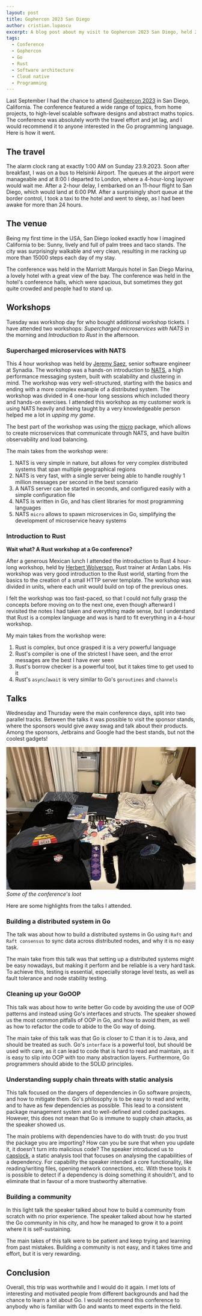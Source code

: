 ```yaml
---
layout: post
title: Gophercon 2023 San Diego
author: cristian.lupascu
excerpt: A blog post about my visit to Gophercon 2023 San Diego, held 25-28.9.2023
tags:
  - Conference
  - Gophercon
  - Go
  - Rust
  - Software architecture
  - Cloud native
  - Programming
---
```


Last September I had the chance to attend [Gophercon 2023](https://www.gophercon.com/) in San Diego, California.
The conference featured a wide range of topics, from home projects, to high-level scalable software designs and abstract maths topics.
The conference was absolutely worth the travel effort and jet lag, and I would recommend it to anyone interested in the Go programming language.
Here is how it went.

## The travel

The alarm clock rang at exactly 1:00 AM on Sunday 23.9.2023. Soon after breakfast, I was on a bus to Helsinki Airport. 
The queues at the airport were manageable and at 8:00 I departed to London, where a 4-hour-long layover would wait me.
After a 2-hour delay, I embarked on an 11-hour flight to San Diego, which would land at 6:00 PM. 
After a surprisingly short queue at the border control, I took a taxi to the hotel and went to sleep, as I had been awake for more than 24 hours.

## The venue

Being my first time in the USA, San Diego looked exactly how I imagined California to be: Sunny, lively and full of palm trees and taco stands.
The city was surprisingly walkable and very clean, resulting in me racking up more than 15000 steps each day of my stay.

The conference was held in the Marriott Marquis hotel in San Diego Marina, a lovely hotel with a great view of the bay.
The conference was held in the hotel's conference halls, which were spacious, but sometimes they got quite crowded and people had to stand up.

## Workshops

Tuesday was workshop day for who bought additional workshop tickets. 
I have attended two workshops: *Supercharged microservices with NATS* in the morning and *Introduction to Rust* in the afternoon.

### Supercharged microservices with NATS

This 4 hour workshop was held by [Jeremy Saez](https://www.linkedin.com/in/jeremy-saenz-956a809/), senior software engineer at Synadia.
The workshop was a hands-on introduction to [NATS](https://nats.io/), a high performance messaging system, built with scalability and clustering in mind.
The workshop was very well-structured, starting with the basics and ending with a more complex example of a distributed system.
The workshop was divided in 4 one-hour long sessions which included theory and hands-on exercises.
I attended this workshop as my customer work is using NATS heavily and being taught by a very knowledgeable person helped me a lot in *upping my game*. 

The best part of the workshop was using the [micro](https://github.com/nats-io/nats.go/blob/main/micro/README.md) package,
which allows to create microservices that communicate through NATS, and have builtin observability and load balancing. 

The main takes from the workshop were:

1. NATS is very simple in nature, but allows for very complex distributed systems that span multiple geographical regions
2. NATS is very fast, with a single server being able to handle roughly 1 million messages per second in the best scenario
3. A NATS server can be started in seconds, and configured easily with a simple configuration file
4. NATS is written in Go, and has client libraries for most programming languages
5. NATS `micro` allows to spawn microservices in Go, simplifying the development of microservice heavy systems

### Introduction to Rust

**Wait what? A Rust workshop at a Go conference?**

After a generous Mexican lunch I attended the introduction to Rust 4 hour-long workshop, held by [Herbert Wolverson](https://www.linkedin.com/in/herbert-wolverson-98523346/), Rust trainer at Ardan Labs.
His workshop was very good introduction to the Rust world, starting from the basics to the creation of a small HTTP server template.
The workshop was divided in units, where each unit would build on top of the previous ones.

I felt the workshop was too fast-paced, so that I could not fully grasp the concepts before moving on to the next one,
even though afterward I revisited the notes I had taken and everything made sense, 
but I understand that Rust is a complex language and was is hard to fit everything in a 4-hour workshop.

My main takes from the workshop were:

1. Rust is complex, but once grasped it is a very powerful language
2. Rust's compiler is one of the strictest I have seen, and the error messages are the best I have ever seen
3. Rust's borrow checker is a powerful tool, but it takes time to get used to it
4. Rust's `async`/`await` is very similar to Go's `goroutines` and `channels`

## Talks

Wednesday and Thursday were the main conference days, split into two parallel tracks.
Between the talks it was possible to visit the sponsor stands, where the sponsors would give away swag and talk about their products.
Among the sponsors, Jetbrains and Google had the best stands, but not the coolest gadgets!

![Conference loot](/img/gophercon-2023/conference-loot.jpeg)
_Some of the conference's loot_

Here are some highlights from the talks I attended.

### Building a distributed system in Go

The talk was about how to build a distributed systems in Go using `Raft` and `Raft consensus` to sync data across distributed nodes, and why it is no easy task. 

The main take from this talk was that setting up a distributed systems might be easy nowadays, but making it perform and be reliable is a very hard task.
To achieve this, testing is essential, especially storage level tests, as well as fault tolerance and node stability testing.

### Cleaning up your GoOOP

This talk was about how to write better Go code by avoiding the use of OOP patterns and instead using Go's interfaces and structs.
The speaker showed us the most common pitfalls of OOP in Go, and how to avoid them, as well as how to refactor the code to abide to the Go way of doing.

The main take of this talk was that Go is closer to C than it is to Java, and should be treated as such.
Go's `interface` is a powerful tool, but should be used with care, as it can lead to code that is hard to read and maintain,
as it is easy to slip into OOP with too many abstraction layers. Furthermore, Go programmers should abide to the SOLID principles.

### Understanding supply chain threats with static analysis

This talk focused on the dangers of dependencies in Go software projects, and how to mitigate them.
Go's philosophy is to be easy to read and write, and to have as few dependencies as possible.
This lead to a consistent package management system and to well-defined and coded packages.
However, this does not mean that Go is immune to supply chain attacks, as the speaker showed us.

The main problems with dependencies have to do with trust: do you trust the package you are importing?
How can you be sure that when you update it, it doesn't turn into malicious code? 
The speaker introduced us to [capslock](https://github.com/google/capslock), a static analysis tool that focuses on analysing the capabilities of a dependency.
For capability the speaker intended a core functionality, like reading/writing files, opening network connections, etc.
With these tools it is possible to detect if a dependency is doing something it shouldn't, and to eliminate that in favour of a more trustworthy alternative.

### Building a community

In this light talk the speaker talked about how to build a community from scratch with no prior experience.
The speaker talked about how he started the Go community in his city, and how he managed to grow it to a point where it is self-sustaining.

The main takes of this talk were to be patient and keep trying and learning from past mistakes.
Building a community is not easy, and it takes time and effort, but it is very rewarding.

## Conclusion

Overall, this trip was worthwhile and I would do it again.
I met lots of interesting and motivated people from different backgrounds and had the chance to learn a lot about Go.
I would recommend this conference to anybody who is familiar with Go and wants to meet experts in the field.